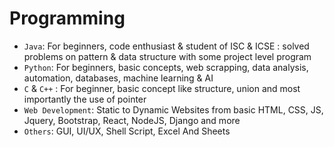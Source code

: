# Programming 
- `Java`: For beginners, code enthusiast & student of ISC & ICSE : solved problems on pattern & data structure with some project level program 
- `Python`: For beginners, basic concepts, web scrapping, data analysis, automation, databases, machine learning & AI
- `C` & `C++` : For beginner, basic concept like structure, union and most importantly the use of pointer
- `Web Development`: Static to Dynamic Websites from basic HTML, CSS, JS, Jquery, Bootstrap, React, NodeJS, Django and more
- `Others`: GUI, UI/UX, Shell Script, Excel And Sheets
